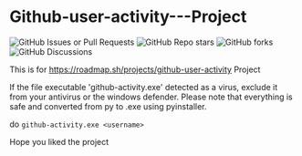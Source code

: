 # Github-user-activity---Project

![GitHub Issues or Pull Requests](https://img.shields.io/github/issues/darealaal/Github-user-activity-Project)
![GitHub Repo stars](https://img.shields.io/github/stars/darealaal/Github-user-activity-Project)
![GitHub forks](https://img.shields.io/github/forks/darealaal/Github-user-activity-Project)
![GitHub Discussions](https://img.shields.io/github/discussions/darealaal/Github-user-activity-Project)


This is for https://roadmap.sh/projects/github-user-activity Project

If the file executable 'github-activity.exe' detected as a virus, exclude it from your antivirus or the windows defender.
Please note that everything is safe and converted from py to .exe using pyinstaller.


do ```github-activity.exe <username>```

Hope you liked the project
